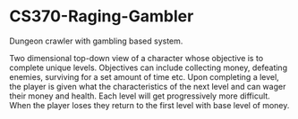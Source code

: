 # CS370-Raging-Gambler
Dungeon crawler with gambling based system.

Two dimensional top-down view of a character whose objective is to complete unique levels. 
Objectives can include collecting money, defeating enemies, surviving for a set amount of time etc.
Upon completing a level, the player is given what the characteristics of the next level and can wager their money and health. 
Each level will get progressively more difficult.
When the player loses they return to the first level with base level of money.
